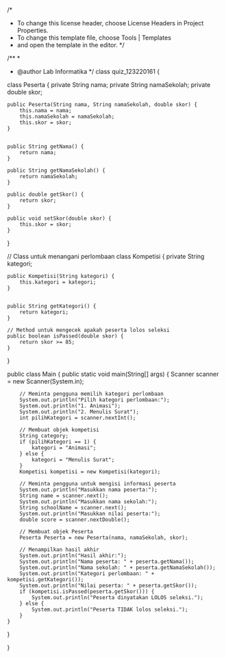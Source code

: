 /*
 * To change this license header, choose License Headers in Project Properties.
 * To change this template file, choose Tools | Templates
 * and open the template in the editor.
 */

/**
 *
 * @author Lab Informatika
 */
class quiz_123220161 {
    
class Peserta {
    private String nama;
    private String namaSekolah;
    private double skor;


    public Peserta(String nama, String namaSekolah, double skor) {
        this.nama = nama;
        this.namaSekolah = namaSekolah;
        this.skor = skor;
    }


    public String getNama() {
        return nama;
    }

    public String getNamaSekolah() {
        return namaSekolah;
    }

    public double getSkor() {
        return skor;
    }

    public void setSkor(double skor) {
        this.skor = skor;
    }
}

// Class untuk menangani perlombaan
class Kompetisi {
    private String kategori;


    public Kompetisi(String kategori) {
        this.kategori = kategori;
    }

  
    public String getKategori() {
        return kategori;
    }

    // Method untuk mengecek apakah peserta lolos seleksi
    public boolean isPassed(double skor) {
        return skor >= 85;
    }
}


public class Main {
    public static void main(String[] args) {
        Scanner scanner = new Scanner(System.in);

        // Meminta pengguna memilih kategori perlombaan
        System.out.println("Pilih kategori perlombaan:");
        System.out.println("1. Animasi");
        System.out.println("2. Menulis Surat");
        int pilihKategori = scanner.nextInt();

        // Membuat objek kompetisi
        String category;
        if (pilihKategori == 1) {
            kategori = "Animasi";
        } else {
            kategori = "Menulis Surat";
        }
        Kompetisi kompetisi = new Kompetisi(kategori);

        // Meminta pengguna untuk mengisi informasi peserta
        System.out.println("Masukkan nama peserta:");
        String name = scanner.next();
        System.out.println("Masukkan nama sekolah:");
        String schoolName = scanner.next();
        System.out.println("Masukkan nilai peserta:");
        double score = scanner.nextDouble();

        // Membuat objek Peserta
        Peserta Peserta = new Peserta(nama, namaSekolah, skor);

        // Menampilkan hasil akhir
        System.out.println("Hasil akhir:");
        System.out.println("Nama peserta: " + peserta.getNama());
        System.out.println("Nama sekolah: " + peserta.getNamaSekolah());
        System.out.println("Kategori perlombaan: " + kompetisi.getKategori());
        System.out.println("Nilai peserta: " + peserta.getSkor());
        if (kompetisi.isPassed(peserta.getSkor())) {
            System.out.println("Peserta dinyatakan LOLOS seleksi.");
        } else {
            System.out.println("Peserta TIDAK lolos seleksi.");
        }
    }
}
    
}
